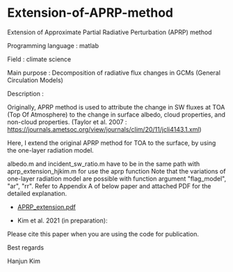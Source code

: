 # Extension-of-APRP-method
Extension of Approximate Partial Radiative Perturbation (APRP) method

Programming language : matlab

Field : climate science

Main purpose : Decomposition of radiative flux changes in GCMs (General Circulation Models)

Description :

Originally, APRP method is used to attribute the change in SW fluxes at TOA (Top Of Atmosphere) to the change in surface albedo, cloud properties, and non-cloud properties.
(Taylor et al. 2007 : https://journals.ametsoc.org/view/journals/clim/20/11/jcli4143.1.xml)

Here, I extend the original APRP method for TOA to the surface, by using the one-layer radiation model.

albedo.m and incident_sw_ratio.m have to be in the same path with aprp_extension_hjkim.m for use the aprp function
Note that the variations of one-layer radiation model are possible with function argument "flag_model", "ar", "rr".
Refer to Appendix A of below paper and attached PDF for the detailed explanation.

- [APRP_extension.pdf](https://github.com/hanjunkim0617/Extension-of-APRP-method/files/6536195/APRP_extension.pdf)

- Kim et al. 2021 (in preparation):

Please cite this paper when you are using the code for publication.




Best regards

Hanjun Kim

